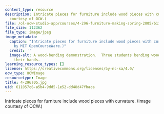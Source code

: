 ```yaml
---
content_type: resource
description: Intricate pieces for furniture include wood pieces with curvature. (Image
  courtesy of OCW.)
file: /ol-ocw-studio-app/courses/4-296-furniture-making-spring-2005/611057c6a5b49dd51e52dd48d47fbaca_4-296s05.jpg
file_size: 112362
file_type: image/jpeg
image_metadata:
  caption: "Intricate pieces for furniture include wood pieces with curvature. (Image\_\
    by MIT OpenCourseWare.)"
  credit: ''
  image-alt: A wood-bending demonstration.  Three students bending wooden strips with
    their hands.
learning_resource_types: []
license: https://creativecommons.org/licenses/by-nc-sa/4.0/
ocw_type: OCWImage
resourcetype: Image
title: 4-296s05.jpg
uid: 611057c6-a5b4-9dd5-1e52-dd48d47fbaca
---
```

Intricate pieces for furniture include wood pieces with curvature. (Image courtesy of OCW.)